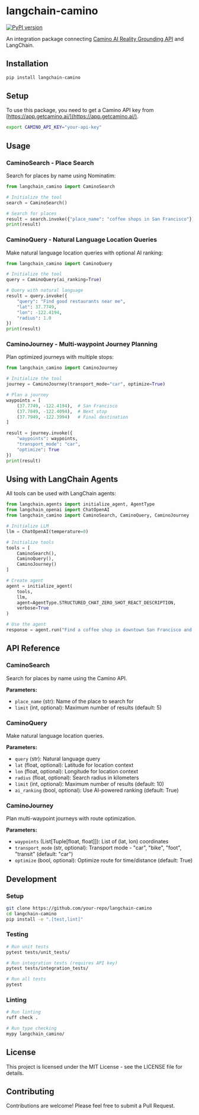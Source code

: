 # langchain-camino

[![PyPI version](https://badge.fury.io/py/langchain-camino.svg)](https://badge.fury.io/py/langchain-camino)

An integration package connecting [Camino AI Reality Grounding API](https://getcamino.ai/) and LangChain.

## Installation

```bash
pip install langchain-camino
```

## Setup

To use this package, you need to get a Camino API key from [https://app.getcamino.ai/](https://app.getcamino.ai/).

```bash
export CAMINO_API_KEY="your-api-key"
```

## Usage

### CaminoSearch - Place Search

Search for places by name using Nominatim:

```python
from langchain_camino import CaminoSearch

# Initialize the tool
search = CaminoSearch()

# Search for places
result = search.invoke({"place_name": "coffee shops in San Francisco"})
print(result)
```

### CaminoQuery - Natural Language Location Queries

Make natural language location queries with optional AI ranking:

```python
from langchain_camino import CaminoQuery

# Initialize the tool
query = CaminoQuery(ai_ranking=True)

# Query with natural language
result = query.invoke({
    "query": "Find good restaurants near me",
    "lat": 37.7749,
    "lon": -122.4194,
    "radius": 1.0
})
print(result)
```

### CaminoJourney - Multi-waypoint Journey Planning

Plan optimized journeys with multiple stops:

```python
from langchain_camino import CaminoJourney

# Initialize the tool
journey = CaminoJourney(transport_mode="car", optimize=True)

# Plan a journey
waypoints = [
    (37.7749, -122.4194),  # San Francisco
    (37.7849, -122.4094),  # Next stop
    (37.7949, -122.3994)   # Final destination
]

result = journey.invoke({
    "waypoints": waypoints,
    "transport_mode": "car",
    "optimize": True
})
print(result)
```

## Using with LangChain Agents

All tools can be used with LangChain agents:

```python
from langchain.agents import initialize_agent, AgentType
from langchain_openai import ChatOpenAI
from langchain_camino import CaminoSearch, CaminoQuery, CaminoJourney

# Initialize LLM
llm = ChatOpenAI(temperature=0)

# Initialize tools
tools = [
    CaminoSearch(),
    CaminoQuery(), 
    CaminoJourney()
]

# Create agent
agent = initialize_agent(
    tools, 
    llm, 
    agent=AgentType.STRUCTURED_CHAT_ZERO_SHOT_REACT_DESCRIPTION,
    verbose=True
)

# Use the agent
response = agent.run("Find a coffee shop in downtown San Francisco and plan a route there from the Golden Gate Bridge")
```

## API Reference

### CaminoSearch

Search for places by name using the Camino API.

**Parameters:**
- `place_name` (str): Name of the place to search for
- `limit` (int, optional): Maximum number of results (default: 5)

### CaminoQuery

Make natural language location queries.

**Parameters:**
- `query` (str): Natural language query
- `lat` (float, optional): Latitude for location context
- `lon` (float, optional): Longitude for location context  
- `radius` (float, optional): Search radius in kilometers
- `limit` (int, optional): Maximum number of results (default: 10)
- `ai_ranking` (bool, optional): Use AI-powered ranking (default: True)

### CaminoJourney

Plan multi-waypoint journeys with route optimization.

**Parameters:**
- `waypoints` (List[Tuple[float, float]]): List of (lat, lon) coordinates
- `transport_mode` (str, optional): Transport mode - "car", "bike", "foot", "transit" (default: "car")
- `optimize` (bool, optional): Optimize route for time/distance (default: True)

## Development

### Setup

```bash
git clone https://github.com/your-repo/langchain-camino
cd langchain-camino
pip install -e ".[test,lint]"
```

### Testing

```bash
# Run unit tests
pytest tests/unit_tests/

# Run integration tests (requires API key)
pytest tests/integration_tests/

# Run all tests
pytest
```

### Linting

```bash
# Run linting
ruff check .

# Run type checking
mypy langchain_camino/
```

## License

This project is licensed under the MIT License - see the LICENSE file for details.

## Contributing

Contributions are welcome! Please feel free to submit a Pull Request.